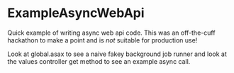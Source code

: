 ExampleAsyncWebApi
==================

Quick example of writing async web api code. This was an off-the-cuff hackathon to make a point and is *not* suitable for production use!

Look at global.asax to see a naive fakey background job runner and look at the values controller get method to see an example async call.
